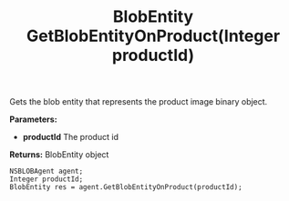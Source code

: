 ﻿---
uid: crmscript_ref_NSBLOBAgent_GetBlobEntityOnProduct
title: BlobEntity GetBlobEntityOnProduct(Integer productId)
intellisense: NSBLOBAgent.GetBlobEntityOnProduct
keywords: NSBLOBAgent, GetBlobEntityOnProduct
so.topic: reference
---

Gets the blob entity that represents the product image binary object.

**Parameters:**
 - **productId** The product id

**Returns:** BlobEntity object

```crmscript
NSBLOBAgent agent;
Integer productId;
BlobEntity res = agent.GetBlobEntityOnProduct(productId);
```

